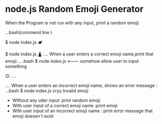 # node.js Random Emoji Generator

When the Program is not run with any input, print a random emoji:

...bash(commend line )

$ node index.js
🏕️

$ node index.js
🛕
....
When a user enters a correct emoji name,print that emoji:
....bash
$ node index.js <--- somehow allow user to input something

😌
....

....
When a user enters an incorrect emoji name, shows an error message :
...bash
$ node index.js cryy
Invalid emoji

- Without any uder input: print random emoji
- With user input of a correct emoji name :print emoji
- With user input of an incorrect emoji name : print error message that emoji doesen`t exist
